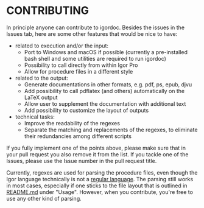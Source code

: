 # CONTRIBUTING

In principle anyone can contribute to igordoc.
Besides the issues in the Issues tab, here are some other features that would be nice to have:

*  related to execution and/or the input:
    *  Port to Windows and macOS if possible (currently a pre-installed bash shell and some utilities are required to run igordoc)
    *  Possibility to call directly from within Igor Pro
    *  Allow for procedure files in a different style
*  related to the output:
    *  Generate documentations in other formats, e.g. pdf, ps, epub, djvu
    *  Add possibility to call pdflatex (and others) automatically on the LaTeX output
    *  Allow user to supplement the documentation with additional text
    *  Add possibility to customize the layout of outputs
*  technical tasks:
    *  Improve the readability of the regexes
    *  Separate the matching and replacements of the regexes, to eliminate their redundancies among different scripts

If you fully implement one of the points above, please make sure that in your pull request you also remove it from the list. If you tackle one of the Issues, please use the Issue number in the pull request title.

Currently, regexes are used for parsing the procedure files, even though the Igor language technically is not a [regular language](https://en.wikipedia.org/wiki/Regular_language). The parsing still works in most cases, especially if one sticks to the file layout that is outlined in [README.md](README.md) under "Usage". However, when you contribute, you're free to use any other kind of parsing.


